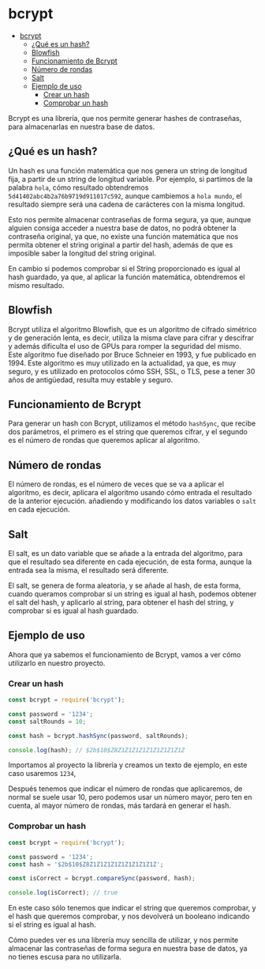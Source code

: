 # bcrypt

- [bcrypt](#bcrypt)
  - [¿Qué es un hash?](#qué-es-un-hash)
  - [Blowfish](#blowfish)
  - [Funcionamiento de Bcrypt](#funcionamiento-de-bcrypt)
  - [Número de rondas](#número-de-rondas)
  - [Salt](#salt)
  - [Ejemplo de uso](#ejemplo-de-uso)
    - [Crear un hash](#crear-un-hash)
    - [Comprobar un hash](#comprobar-un-hash)

Bcrypt es una librería, que nos permite generar hashes de contraseñas, para almacenarlas en nuestra base de datos.

## ¿Qué es un hash?

Un hash es una función matemática que nos genera un string de longitud fija, a partir de un string de longitud variable. Por ejemplo, si partimos de la palabra `hola`, cómo resultado obtendremos `5d41402abc4b2a76b9719d911017c592`, aunque cambiemos a `hola mundo`, el resultado siempre será una cadena de carácteres con la misma longitud.

Esto nos permite almacenar contraseñas de forma segura, ya que, aunque alguien consiga acceder a nuestra base de datos, no podrá obtener la contraseña original, ya que, no existe una función matemática que nos permita obtener el string original a partir del hash, además de que es imposible saber la longitud del string original.

En cambio si podemos comprobar si el String proporcionado es igual al hash guardado, ya que, al aplicar la función matemática, obtendremos el mismo resultado.

## Blowfish

Bcrypt utiliza el algoritmo Blowfish, que es un algoritmo de cifrado simétrico y de generación lenta, es decir, utiliza la misma clave para cifrar y descifrar y además dificulta el uso de GPUs para romper la seguridad del mismo. Este algoritmo fue diseñado por Bruce Schneier en 1993, y fue publicado en 1994.
Este algoritmo es muy utilizado en la actualidad, ya que, es muy seguro, y es utilizado en protocolos cómo SSH, SSL, o TLS, pese a tener 30 años de antigüedad, resulta muy estable y seguro.

## Funcionamiento de Bcrypt

Para generar un hash con Bcrypt, utilizamos el método `hashSync`, que recibe dos parámetros, el primero es el string que queremos cifrar, y el segundo es el número de rondas que queremos aplicar al algoritmo.

## Número de rondas

El número de rondas, es el número de veces que se va a aplicar el algoritmo, es decir, aplicara el algoritmo usando cómo entrada el resultado de la anterior ejecución. añadiendo y modificando los datos variables o `salt` en cada ejecución.

## Salt

El salt, es un dato variable que se añade a la entrada del algoritmo, para que el resultado sea diferente en cada ejecución, de esta forma, aunque la entrada sea la misma, el resultado será diferente.

El salt, se genera de forma aleatoria, y se añade al hash, de esta forma, cuando queramos comprobar si un string es igual al hash, podemos obtener el salt del hash, y aplicarlo al string, para obtener el hash del string, y comprobar si es igual al hash guardado.

## Ejemplo de uso

Ahora que ya sabemos el funcionamiento de Bcrypt, vamos a ver cómo utilizarlo en nuestro proyecto.

### Crear un hash

```js
const bcrypt = require('bcrypt');

const password = '1234';
const saltRounds = 10;

const hash = bcrypt.hashSync(password, saltRounds);

console.log(hash); // $2b$10$Z8Z1Z1Z1Z1Z1Z1Z1Z1Z1Z
```

Importamos al proyecto la librería y creamos un texto de ejemplo, en este caso usaremos `1234`,

Después tenemos que indicar el número de rondas que aplicaremos, de normal se suele usar 10, pero podemos usar un número mayor, pero ten en cuenta, al mayor número de rondas, más tardará en generar el hash.

### Comprobar un hash

```js
const bcrypt = require('bcrypt');

const password = '1234';
const hash = '$2b$10$Z8Z1Z1Z1Z1Z1Z1Z1Z1Z1Z';

const isCorrect = bcrypt.compareSync(password, hash);

console.log(isCorrect); // true
```

En este caso sólo tenemos que indicar el string que queremos comprobar, y el hash que queremos comprobar, y nos devolverá un booleano indicando si el string es igual al hash.

Cómo puedes ver es una librería muy sencilla de utilizar, y nos permite almacenar las contraseñas de forma segura en nuestra base de datos, ya no tienes escusa para no utilizarla.
